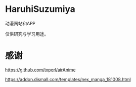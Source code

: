 # HaruhiSuzumiya

动漫网站和APP

仅供研究与学习用途。
# 感谢

https://github.com/txperl/airAnime

https://addon.dismall.com/templates/nex_manga_181008.html